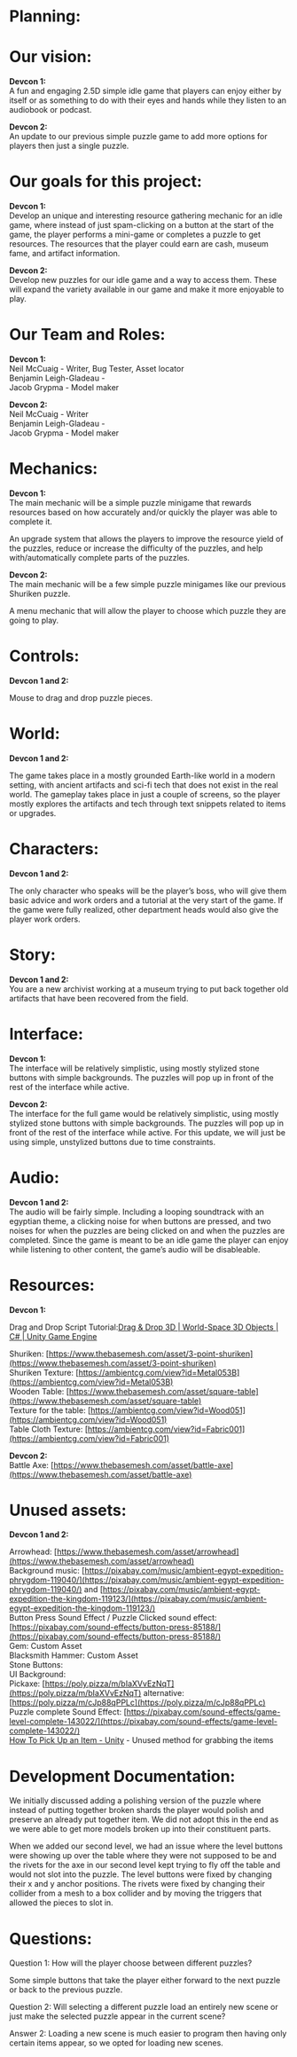 # Planning:

# **Our vision:**

**Devcon 1:**  
A fun and engaging 2.5D simple idle game that players can enjoy either by itself or as something to do with their eyes and hands while they listen to an audiobook or podcast.

**Devcon 2:**  
An update to our previous simple puzzle game to add more options for players then just a single puzzle.

# **Our goals for this project:**

**Devcon 1:**  
Develop an unique and interesting resource gathering mechanic for an idle game, where instead of just spam-clicking on a button at the start of the game, the player performs a mini-game or completes a puzzle to get resources. The resources that the player could earn are cash, museum fame, and artifact information.

**Devcon 2:**  
Develop new puzzles for our idle game and a way to access them. These will expand the variety available in our game and make it more enjoyable to play.

# **Our Team and Roles:**

**Devcon 1:**  
Neil McCuaig \- Writer, Bug Tester, Asset locator  
Benjamin Leigh-Gladeau \-   
Jacob Grypma \- Model maker

**Devcon 2:**  
Neil McCuaig \- Writer  
Benjamin Leigh-Gladeau \-   
Jacob Grypma \- Model maker

# 

# **Mechanics:**

**Devcon 1:**  
The main mechanic will be a simple puzzle minigame that rewards resources based on how accurately and/or quickly the player was able to complete it.

An upgrade system that allows the players to improve the resource yield of the puzzles, reduce or increase the difficulty of the puzzles, and help with/automatically complete parts of the puzzles.

**Devcon 2:**  
The main mechanic will be a few simple puzzle minigames like our previous Shuriken puzzle.

A menu mechanic that will allow the player to choose which puzzle they are going to play.

# **Controls:** 

**Devcon 1 and 2:**

Mouse to drag and drop puzzle pieces.

# **World:**

**Devcon 1 and 2:**

The game takes place in a mostly grounded Earth-like world in a modern setting, with ancient artifacts and sci-fi tech that does not exist in the real world. The gameplay takes place in just a couple of screens, so the player mostly explores the artifacts and tech through text snippets related to items or upgrades.

# **Characters:**

**Devcon 1 and 2:**

The only character who speaks will be the player’s boss, who will give them basic advice and work orders and a tutorial at the very start of the game. If the game were fully realized, other department heads would also give the player work orders.

# **Story:**

**Devcon 1 and 2:**  
You are a new archivist working at a museum trying to put back together old artifacts that have been recovered from the field.

# **Interface:**

**Devcon 1:**  
The interface will be relatively simplistic, using mostly stylized stone buttons with simple backgrounds. The puzzles will pop up in front of the rest of the interface while active.

**Devcon 2:**  
The interface for the full game would be relatively simplistic, using mostly stylized stone buttons with simple backgrounds. The puzzles will pop up in front of the rest of the interface while active. For this update, we will just be using simple, unstylized buttons due to time constraints.

# **Audio:**

**Devcon 1 and 2:**   
The audio will be fairly simple. Including a looping soundtrack with an egyptian theme, a clicking noise for when buttons are pressed, and two noises for when the puzzles are being clicked on and when the puzzles are completed. Since the game is meant to be an idle game the player can enjoy while listening to other content, the game’s audio will be disableable.

# **Resources:**

**Devcon 1:**

Drag and Drop Script Tutorial:[Drag & Drop 3D | World-Space 3D Objects | C\# | Unity Game Engine](https://www.youtube.com/watch?v=oZie8X_2aAU)

Shuriken: [https://www.thebasemesh.com/asset/3-point-shuriken](https://www.thebasemesh.com/asset/3-point-shuriken)   
Shuriken Texture: [https://ambientcg.com/view?id=Metal053B](https://ambientcg.com/view?id=Metal053B)  
Wooden Table: [https://www.thebasemesh.com/asset/square-table](https://www.thebasemesh.com/asset/square-table)  
Texture for the table: [https://ambientcg.com/view?id=Wood051](https://ambientcg.com/view?id=Wood051)  
Table Cloth Texture: [https://ambientcg.com/view?id=Fabric001](https://ambientcg.com/view?id=Fabric001)

**Devcon 2:**  
Battle Axe: [https://www.thebasemesh.com/asset/battle-axe](https://www.thebasemesh.com/asset/battle-axe)

# **Unused assets:**

**Devcon 1 and 2:**

Arrowhead: [https://www.thebasemesh.com/asset/arrowhead](https://www.thebasemesh.com/asset/arrowhead)  
Background music: [https://pixabay.com/music/ambient-egypt-expedition-phrygdom-119040/](https://pixabay.com/music/ambient-egypt-expedition-phrygdom-119040/) and [https://pixabay.com/music/ambient-egypt-expedition-the-kingdom-119123/](https://pixabay.com/music/ambient-egypt-expedition-the-kingdom-119123/)  
Button Press Sound Effect / Puzzle Clicked sound effect: [https://pixabay.com/sound-effects/button-press-85188/](https://pixabay.com/sound-effects/button-press-85188/)  
Gem: Custom Asset  
Blacksmith Hammer: Custom Asset  
Stone Buttons:   
UI Background:  
Pickaxe: [https://poly.pizza/m/bIaXVvEzNqT](https://poly.pizza/m/bIaXVvEzNqT) alternative: [https://poly.pizza/m/cJp88qPPLc](https://poly.pizza/m/cJp88qPPLc)  
Puzzle complete Sound Effect: [https://pixabay.com/sound-effects/game-level-complete-143022/](https://pixabay.com/sound-effects/game-level-complete-143022/)  
[How To Pick Up an Item - Unity](https://www.youtube.com/watch?v=zEfahR66Pa8) \- Unused method for grabbing the items

# Development Documentation:

We initially discussed adding a polishing version of the puzzle where instead of putting together broken shards the player would polish and preserve an already put together item. We did not adopt this in the end as we were able to get more models broken up into their constituent parts.

When we added our second level, we had an issue where the level buttons were showing up over the table where they were not supposed to be and the rivets for the axe in our second level kept trying to fly off the table and would not slot into the puzzle. The level buttons were fixed by changing their x and y anchor positions. The rivets were fixed by changing their collider from a mesh to a box collider and by moving the triggers that allowed the pieces to slot in.

# **Questions:**

Question 1: How will the player choose between different puzzles?

Some simple buttons that take the player either forward to the next puzzle or back to the previous puzzle.

Question 2: Will selecting a different puzzle load an entirely new scene or just make the selected puzzle appear in the current scene?

Answer 2: Loading a new scene is much easier to program then having only certain items appear, so we opted for loading new scenes.